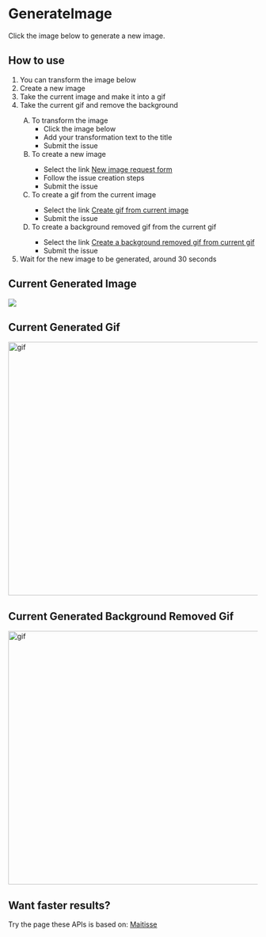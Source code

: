 # GenerateImage
Click the image below to generate a new image.

## How to use
<ol>
  <li>You can transform the image below</li>
  <li>Create a new image</li>
  <li>Take the current image and make it into a gif</li>
  <li>Take the current gif and remove the background</li>
  <ol type='A'>
      <li>To transform the image
        <ul>
          <li>Click the image below</li>
          <li>Add your transformation text to the title</li>
          <li>Submit the issue</li>
        </ul>
      </li>
      <li>To create a new image</li>
        <ul>
          <li>Select the link <a href='https://github.com/MatissesProjects/GenerateImage/issues/new?title=CreateImage%20Create%20New%20Image&template=NewImage.yml'>New image request form</a></li>
          <li>Follow the issue creation steps</li>
          <li>Submit the issue</li>
        </ul>
      </li>
      <li>To create a gif from the current image</li>
        <ul>
          <li>Select the link <a href='https://github.com/MatissesProjects/GenerateImage/issues/new?title=ImageToGif&body=No%20need%20to%20modify%20the%20body%20or%20the%20title')>Create gif from current image</a></li>
          <li>Submit the issue</li>
        </ul>
      </li>
      <li>To create a background removed gif from the current gif</li>
        <ul>
          <li>Select the link <a href='https://github.com/MatissesProjects/GenerateImage/issues/new?title=GifBackgroundRemoval&body=No%20need%20to%20modify%20the%20body%20or%20the%20title')>Create a background removed gif from current gif</a></li>
          <li>Submit the issue</li>
        </ul>
      </li>
    </ol>
    <li>Wait for the new image to be generated, around 30 seconds</li>
</ol>

## Current Generated Image
[<img src='https://fileserver.matissetec.dev/output/createImage/630649313860780043/6816443216/6816443216/png'>](https://github.com/MatissesProjects/GenerateImage/issues/new?title=Transform:%20&body=No%20need%20to%20modify%20the%20body,%20just%20add%20your%20transformation%20to%20the%20photo%20in%20the%20title)

## Current Generated Gif
<img src='https://fileserver.matissetec.dev/output/backgroundExtenderGif/630649313860780043/8567380422/apiOut/gif' width='512' height='512' alt='gif'>

## Current Generated Background Removed Gif
<img src='' width='512' height='512' alt='gif'>

## Want faster results?
Try the page these APIs is based on: [Maitisse](https://deepnarration.matissetec.dev/)